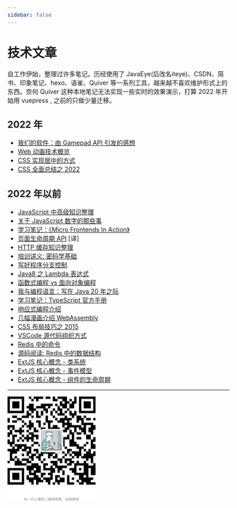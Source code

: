 ```yaml
---
sidebar: false
---
```


# 技术文章

自工作伊始，整理过许多笔记。历经使用了 JavaEye(后改名iteye)、CSDN、简书、印象笔记、hexo、语雀、Quiver 等一系列工具，越来越不喜欢维护形式上的东西。奈何 Quiver 这种本地笔记无法实现一些实时的效果演示，打算 2022 年开始用 vuepress , 之前的只做少量迁移。

## 2022 年


* [我们的软件：由 Gamepad API 引发的感想](./n2202_thinking_in_software/README.md)
* [Web 动画技术概览](./n2202_web_animation/README.md)
* [CSS 实现居中的方式](./n2202_centering_in_css/README.md)
* [CSS 全面总结之 2022](./n2202_css_summary/README.md)

## 2022 年以前

* [JavaScript 中高级知识整理](./migrate/JavaScript中高级知识整理.md)
* [关于 JavaScript 数字的那些事](./migrate/关于JavaScript数字的那些事.md)
* [学习笔记：《Micro Frontends In Action》](./migrate/Micro_Frontends_In_Action.md)
* [页面生命周期 API](./migrate/页面生命周期API.md) [译]
* [HTTP 缓存知识整理](./migrate/HTTP缓存知识整理.md)
* [培训讲义: 密码学基础](./migrate/培训讲义_密码学基础.md)
* [写好程序分支控制](./migrate/写好程序分支控制.md)
* [Java8 之 Lambda 表达式](./migrate/Java8之Lambda表达式.md)
* [函数式编程 vs 面向对象编程](./migrate/函数式编程vs面向对象编程.md)
* [我与编程语言：写在 Java 20 年之际](./migrate/my_java_20_years.md)
* [学习笔记：TypeScript 官方手册](./migrate/TypeScript官方手册学习笔记.md)
* [响应式编程介绍](./migrate/响应式编程介绍.md)
* [几幅漫画介绍 WebAssembly](./migrate/几幅漫画介绍WebAssembly.md)
* [CSS 布局技巧之 2015](./migrate/CSS布局技巧.md)
* [VSCode 源代码组织方式](./migrate/VSCode源代码组织方式.md)
* [Redis 中的命令](./migrate/Redis中的命令.md)
* [源码阅读: Redis 中的数据结构](./migrate/Redis中的数据结构.md)
* [ExtJS 核心概念 - 类系统](./migrate/coding-extjs-classsystem/README.md)
* [ExtJS 核心概念 - 事件模型](./migrate/coding-extjs-event/README.md)
* [ExtJS 核心概念 - 组件的生命周期](./migrate/coding-extjs-lifecycle/README.md)

---

<img src="./wechat.jpg" style="width:200px"/>